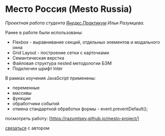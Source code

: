 # Место Россия (Mesto Russia)
*Проектная работа студента [Янедкс.Практикум](https://practicum.yandex.ru/) Ильи Разумцева.*

Ранее в работе были использованы:
* Flexbox - выравнивание секций, отдельных элементов и модального окна
* Grid Layout - построение сетки с карточками
* Семантическая верстка
* Файловая структура nested методологии БЭМ
* Подключен шрифт Inter

В рамках изучения JavaScript применены:
* переменные
* массивы
* функции
* обработчики событий
* отмена стандартной обработки формы - event.preventDefault();

посмотреть работу: [https://razumtsev.github.io/mesto-project/]

[связаться](mailto:razumtsev@mail.ru) с автором